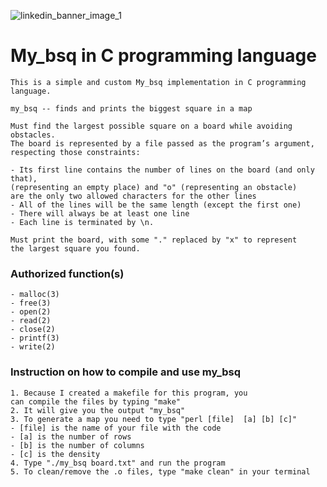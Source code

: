 ![linkedin_banner_image_1](https://user-images.githubusercontent.com/67286684/124254379-dd475800-dadd-11eb-9853-15a76669c27e.png)

# My_bsq in C programming language
```
This is a simple and custom My_bsq implementation in C programming language.

my_bsq -- finds and prints the biggest square in a map

Must find the largest possible square on a board while avoiding obstacles.
The board is represented by a file passed as the program’s argument,
respecting those constraints:

- Its first line contains the number of lines on the board (and only that),
(representing an empty place) and "o" (representing an obstacle)
are the only two allowed characters for the other lines
- All of the lines will be the same length (except the first one)
- There will always be at least one line
- Each line is terminated by \n.

Must print the board, with some "." replaced by "x" to represent
the largest square you found.
```
### Authorized function(s)
```
- malloc(3)
- free(3)
- open(2)
- read(2)
- close(2)
- printf(3)
- write(2)
```
### Instruction on how to compile and use my_bsq
```
1. Because I created a makefile for this program, you
can compile the files by typing "make"
2. It will give you the output "my_bsq"
3. To generate a map you need to type "perl [file]  [a] [b] [c]"
- [file] is the name of your file with the code
- [a] is the number of rows
- [b] is the number of columns
- [c] is the density
4. Type "./my_bsq board.txt" and run the program
5. To clean/remove the .o files, type "make clean" in your terminal
```
